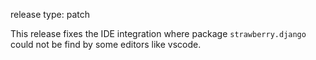 release type: patch

This release fixes the IDE integration where package `strawberry.django` could not be find by some editors like vscode.
